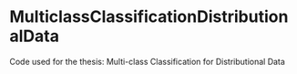# MulticlassClassificationDistributionalData
Code used for the thesis: Multi-class Classification for Distributional Data
